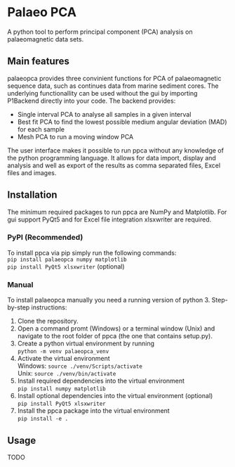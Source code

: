 # Palaeo PCA
A python tool to perform principal component (PCA) analysis on palaeomagnetic data sets.

## Main features
palaeopca provides three convinient functions for PCA of palaeomagnetic sequence data, such as continues data from marine sediment cores. The underlying functionallity can be used without the gui by importing P1Backend directly into your code. The backend provides:
 - Single interval PCA to analyse all samples in a given interval
 - Best fit PCA to find the lowest possible medium angular deviation (MAD) for each sample
 - Mesh PCA to run a moving window PCA

The user interface makes it possible to run ppca without any knowledge of the python programming language. It allows for data import, display and analysis and well as export of the results as comma separated files, Excel files and images.

## Installation
The minimum required packages to run ppca are NumPy and Matplotlib. For gui support PyQt5 and for Excel file integration xlsxwriter are required.
### PyPI (Recommended)
To install ppca via pip simply run the following commands:<br>
```pip install palaeopca numpy matplotlib```<br>
```pip install PyQt5 xlsxwriter``` (optional)
### Manual
To install palaeopca manually you need a running version of python 3. Step-by-step instructions:
 1. Clone the repository.
 2. Open a command promt (Windows) or a terminal window (Unix) and navigate to the root folder of ppca (the one that contains setup.py).
 3. Create a python virtual environment by running<br>
    ```python -m venv palaeopca_venv```
 4. Activate the virtual environment<br>
    Windows: ```source ./venv/Scripts/activate```<br>
    Unix: ```source ./venv/bin/activate```
 5. Install required dependencies into the virtual environment<br>
    ```pip install numpy matplotlib```
 6. Install optional dependencies  into the virtual environment (optional)<br>
    ```pip install PyQt5 xlsxwriter```
 7. Install the ppca package into the virtual environment<br>
    ```pip install -e .```

## Usage
TODO